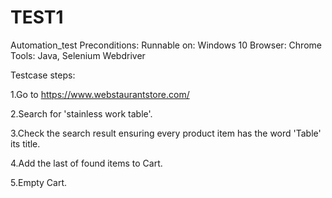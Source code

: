 # TEST1
Automation_test
Preconditions: Runnable on: Windows 10 Browser: Chrome Tools: Java, Selenium Webdriver

Testcase steps:

  1.Go to https://www.webstaurantstore.com/
  
  2.Search for 'stainless work table'.
  
  3.Check the search result ensuring every product item has the word 'Table' its title.
  
  4.Add the last of found items to Cart.
  
  5.Empty Cart.
